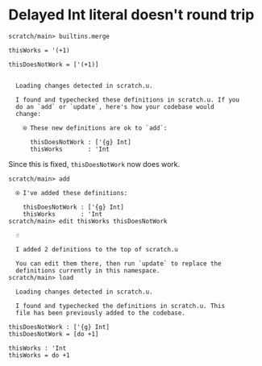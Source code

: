 # Delayed Int literal doesn't round trip

``` ucm :hide
scratch/main> builtins.merge
```

``` unison
thisWorks = '(+1)

thisDoesNotWork = ['(+1)]
```

``` ucm :added-by-ucm

  Loading changes detected in scratch.u.

  I found and typechecked these definitions in scratch.u. If you
  do an `add` or `update`, here's how your codebase would
  change:

    ⍟ These new definitions are ok to `add`:
    
      thisDoesNotWork : ['{g} Int]
      thisWorks       : 'Int
```

Since this is fixed, `thisDoesNotWork` now does work.

``` ucm
scratch/main> add

  ⍟ I've added these definitions:

    thisDoesNotWork : ['{g} Int]
    thisWorks       : 'Int
scratch/main> edit thisWorks thisDoesNotWork

  ☝️

  I added 2 definitions to the top of scratch.u

  You can edit them there, then run `update` to replace the
  definitions currently in this namespace.
scratch/main> load

  Loading changes detected in scratch.u.

  I found and typechecked the definitions in scratch.u. This
  file has been previously added to the codebase.
```

``` unison :added-by-ucm scratch.u
thisDoesNotWork : ['{g} Int]
thisDoesNotWork = [do +1]

thisWorks : 'Int
thisWorks = do +1
```
